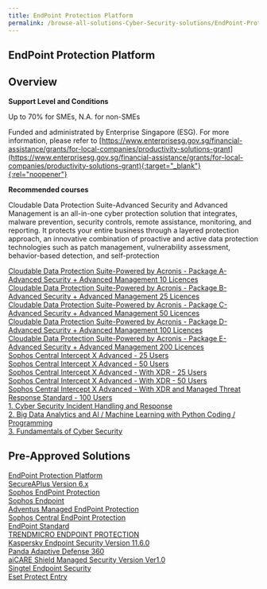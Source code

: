 ```yaml
---
title: EndPoint Protection Platform
permalink: /browse-all-solutions-Cyber-Security-solutions/EndPoint-Protection-Platform
---
```


## EndPoint Protection Platform
## Overview

**Support Level and Conditions**

Up to 70% for SMEs, N.A. for non-SMEs

Funded and administrated by Enterprise Singapore (ESG). For more information, please refer to
[https://www.enterprisesg.gov.sg/financial-assistance/grants/for-local-companies/productivity-solutions-grant](https://www.enterprisesg.gov.sg/financial-assistance/grants/for-local-companies/productivity-solutions-grant){:target="_blank"}{:rel="noopener"}

**Recommended courses**

Cloudable Data Protection Suite-Advanced Security and Advanced Management is an all-in-one cyber protection solution that integrates, malware prevention, security controls, remote assistance, monitoring, and reporting.
It protects your entire business through a layered protection approach, an innovative combination of proactive and active data protection technologies such as patch management, vulnerability assessment, behavior-based detection, and self-protection

<a href='https://www.gobusiness.gov.sg/images/psg/Cloudable_20220050_Desensitised_Annex_3_Part_1.pdf'  target='_blank' rel='noopener'>Cloudable Data Protection Suite-Powered by Acronis - Package A- Advanced Security + Advanced Management 10 Licences</a><br>
<a href='https://www.gobusiness.gov.sg/images/psg/Cloudable_20220050_Desensitised_Annex_3_Part_2.pdf'  target='_blank' rel='noopener'>Cloudable Data Protection Suite-Powered by Acronis - Package B- Advanced Security + Advanced Management 25 Licences</a><br>
<a href='https://www.gobusiness.gov.sg/images/psg/Cloudable_20220050_Desensitised_Annex_3_Part_3.pdf'  target='_blank' rel='noopener'>Cloudable Data Protection Suite-Powered by Acronis - Package C- Advanced Security + Advanced Management 50 Licences</a><br>
<a href='https://www.gobusiness.gov.sg/images/psg/Cloudable_20220050_Desensitised_Annex_3_Part_4.pdf'  target='_blank' rel='noopener'>Cloudable Data Protection Suite-Powered by Acronis - Package D- Advanced Security + Advanced Management 100 Licences</a><br>
<a href='https://www.gobusiness.gov.sg/images/psg/Cloudable_20220050_Desensitised_Annex_3_Part_5.pdf'  target='_blank' rel='noopener'>Cloudable Data Protection Suite-Powered by Acronis - Package E- Advanced Security + Advanced Management 200 Licences</a><br>
<a href='https://www.gobusiness.gov.sg/images/psg/Swiz_20210239_Desensitised_Annex_3_Part_1.pdf'  target='_blank' rel='noopener'>Sophos Central Intercept X Advanced - 25 Users</a><br>
<a href='https://www.gobusiness.gov.sg/images/psg/Swiz_20210239_Desensitised_Annex_3_Part_2.pdf'  target='_blank' rel='noopener'>Sophos Central Intercept X Advanced - 50 Users</a><br>
<a href='https://www.gobusiness.gov.sg/images/psg/Swiz_20210239_Desensitised_Annex_3_Part_3.pdf'  target='_blank' rel='noopener'>Sophos Central Intercept X Advanced - With XDR - 25 Users</a><br>
<a href='https://www.gobusiness.gov.sg/images/psg/Swiz_20210239_Desensitised_Annex_3_Part_4.pdf'  target='_blank' rel='noopener'>Sophos Central Intercept X Advanced - With XDR - 50 Users</a><br>
<a href='https://www.gobusiness.gov.sg/images/psg/Swiz_20210239_Desensitised_Annex_3_Part_5.pdf'  target='_blank' rel='noopener'>Sophos Central Intercept X Advanced - With XDR and Managed Threat Response Standard - 100 Users</a><br>
<a href='https://courses.enterprisejobskills.gov.sg/Course_Internet/CourseDetail/SF-Cyber-Security-Incident-Handling-Response-2'  target='_blank' rel='noopener'>1. Cyber Security Incident Handling and Response</a><br>
<a href='https://courses.enterprisejobskills.gov.sg/Course_Internet/CourseDetail/Big-Data-Analytics-AI-Machine-Learning-Python-Coding-Programming-Beginner-Intermediate-2'  target='_blank' rel='noopener'>2. Big Data Analytics and AI / Machine Learning with Python Coding / Programming</a><br>
<a href='https://courses.enterprisejobskills.gov.sg/Course_Internet/CourseDetail/Fundamentals-Cyber-Security-2'  target='_blank' rel='noopener'>3. Fundamentals of Cyber Security</a><br>

## Pre-Approved Solutions

<a href='/productivity-solutions-grant/solutionrepo/solution516' target='_blank'>EndPoint Protection Platform</a><br>
<a href='/productivity-solutions-grant/solutionrepo/solution763' target='_blank'>SecureAPlus Version 6.x</a><br>
<a href='/productivity-solutions-grant/solutionrepo/solution1548' target='_blank'>Sophos EndPoint Protection</a><br>
<a href='/productivity-solutions-grant/solutionrepo/solution1963' target='_blank'>Sophos Endpoint</a><br>
<a href='/productivity-solutions-grant/solutionrepo/solution2050' target='_blank'>Adventus Managed EndPoint Protection</a><br>
<a href='/productivity-solutions-grant/solutionrepo/solution2105' target='_blank'>Sophos Central EndPoint Protection</a><br>
<a href='/productivity-solutions-grant/solutionrepo/solution2177' target='_blank'>EndPoint Standard</a><br>
<a href='/productivity-solutions-grant/solutionrepo/solution2265' target='_blank'>TRENDMICRO ENDPOINT PROTECTION</a><br>
<a href='/productivity-solutions-grant/solutionrepo/solution2492' target='_blank'>Kaspersky Endpoint Security Version 11.6.0</a><br>
<a href='/productivity-solutions-grant/solutionrepo/solution2497' target='_blank'>Panda Adaptive Defense 360</a><br>
<a href='/productivity-solutions-grant/solutionrepo/solution2633' target='_blank'>aiCARE Shield Managed Security Version Ver1.0</a><br>
<a href='/productivity-solutions-grant/solutionrepo/solution2656' target='_blank'>Singtel Endpoint Security</a><br>
<a href='/productivity-solutions-grant/solutionrepo/solution2717' target='_blank'>Eset Protect Entry</a><br>
